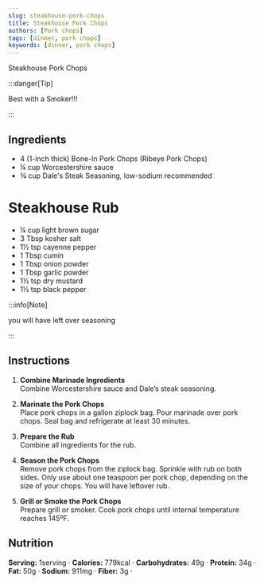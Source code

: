 ```yaml
---
slug: steakhouse-pork-chops
title: Steakhouse Pork Chops
authors: [Pork chops]
tags: [dinner, pork chops]
keywords: [dinner, pork chops]
---
```


Steakhouse Pork Chops
<!-- <img src="/img/chicken-and-orzo-skillet.jpg" alt="Creamy Chicken And Orzo Skillet Picture" width="800" height="670" /> -->

<!-- truncate -->
:::danger[Tip]

Best with a Smoker!!!

:::

## Ingredients
- 4 (1-inch thick) Bone-In Pork Chops (Ribeye Pork Chops)
- ¼ cup Worcestershire sauce
- ¾ cup Dale's Steak Seasoning, low-sodium recommended

# Steakhouse Rub
- ¼ cup light brown sugar
- 3 Tbsp kosher salt
- 1½ tsp cayenne pepper
- 1 Tbsp cumin
- 1 Tbsp onion powder
- 1 Tbsp garlic powder
- 1½ tsp dry mustard
- 1½ tsp black pepper

:::info[Note]

you will have left over seasoning

:::

## Instructions
1. **Combine Marinade Ingredients**  
Combine Worcestershire sauce and Dale’s steak seasoning.

2. **Marinate the Pork Chops**  
Place pork chops in a gallon ziplock bag. Pour marinade over pork chops. Seal bag and refrigerate at least 30 minutes.

3. **Prepare the Rub**  
Combine all ingredients for the rub.

4. **Season the Pork Chops**  
Remove pork chops from the ziplock bag. Sprinkle with rub on both sides. Only use about one teaspoon per pork chop, depending on the size of your chops. You will have leftover rub.

5. **Grill or Smoke the Pork Chops**  
Prepare grill or smoker. Cook pork chops until internal temperature reaches 145ºF.

## Nutrition
**Serving:** 1serving · 
**Calories:** 779kcal · 
**Carbohydrates:** 49g · 
**Protein:** 34g · 
**Fat:** 50g · 
**Sodium:** 911mg · 
**Fiber:** 3g · 